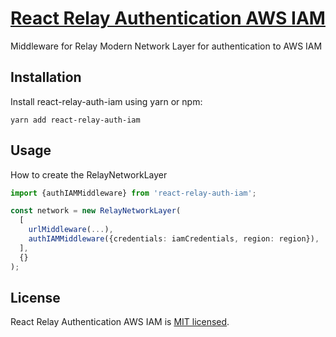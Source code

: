 # [React Relay Authentication AWS IAM](https://github.com/morrys/react-relay-appsync)
Middleware for Relay Modern Network Layer for authentication to AWS IAM

## Installation

Install react-relay-auth-iam using yarn or npm:

```
yarn add react-relay-auth-iam
```

## Usage

How to create the RelayNetworkLayer

```typescript
import {authIAMMiddleware} from 'react-relay-auth-iam';
```

```typescript
const network = new RelayNetworkLayer(
  [
    urlMiddleware(...),
    authIAMMiddleware({credentials: iamCredentials, region: region}),
  ],
  {}
);
```

## License

React Relay Authentication AWS IAM is [MIT licensed](./LICENSE).

